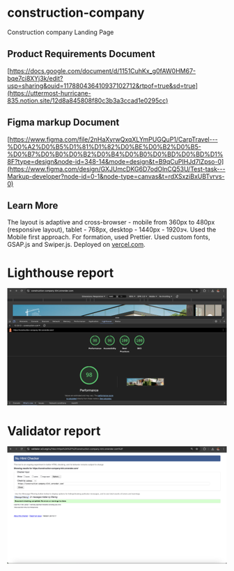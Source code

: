 # construction-company

Construction company Landing Page

## Product Requirements Document

[https://docs.google.com/document/d/1151CuhKx_g0fAW0HM67-bqe7ci8XYj3k/edit?usp=sharing&ouid=117880436410937102712&rtpof=true&sd=true](https://uttermost-hurricane-835.notion.site/12d8a845808f80c3b3a3ccad1e0295cc)


## Figma markup Document

[https://www.figma.com/file/2nHaXyrwQxqXLYmPUGQuP1/CarpTravel---%D0%A2%D0%B5%D1%81%D1%82%D0%BE%D0%B2%D0%B5-%D0%B7%D0%B0%D0%B2%D0%B4%D0%B0%D0%BD%D0%BD%D1%8F?type=design&node-id=348-14&mode=design&t=B9qCuPIHJd7lZpso-0](https://www.figma.com/design/GXJUmcDKG6D7odOlnCQ53U/Test-task---Markup-developer?node-id=0-1&node-type=canvas&t=rdXSxziBxUBTvrvs-0)

## Learn More

The layout is adaptive and cross-browser - mobile from 360px to 480px
(responsive layout), tablet - 768px, desktop - 1440px - 1920зч. Used the Mobile first
approach. For formation, used Prettier. Used custom fonts, GSAP.js and Swiper.js. Deployed on [vercel.com](https://render.com/).

# Lighthouse report

![Lighthouse](https://github.com/darynakarmazin/construction-company/blob/main/image/lighthouse-report.png)

# Validator report

![Lighthouse](https://github.com/darynakarmazin/construction-company/blob/main/image/validator-report.png)
